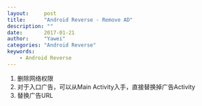 ```yaml
---
layout:		post
title:		"Android Reverse - Remove AD"
description: ""
date:		2017-01-21
author:		"Yawei"
categories: "Android Reverse"
keywords:
    - Android Reverse
---
```


1. 删除网络权限
2. 对于入口广告，可以从Main Activity入手，直接替换掉广告Activity
3. 替换广告URL